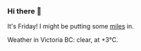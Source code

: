 ### Hi there :wave:

It's Friday! I might be putting some [miles](https://www.strava.com/athletes/889963) in.

Weather in Victoria BC: clear, at +3°C.
